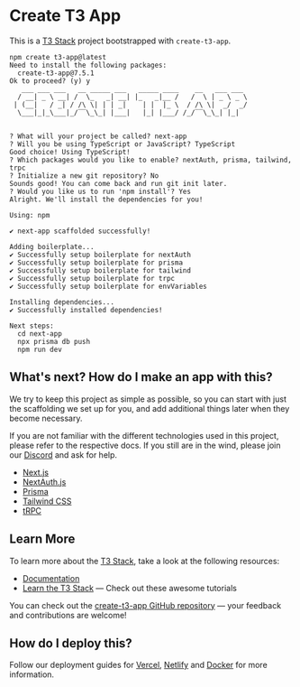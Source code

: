 # Create T3 App

This is a [T3 Stack](https://create.t3.gg/) project bootstrapped with `create-t3-app`.

```
npm create t3-app@latest
Need to install the following packages:
  create-t3-app@7.5.1
Ok to proceed? (y) y
   ___ ___ ___   __ _____ ___   _____ ____    __   ___ ___
  / __| _ \ __| /  \_   _| __| |_   _|__ /   /  \ | _ \ _ \
 | (__|   / _| / /\ \| | | _|    | |  |_ \  / /\ \|  _/  _/
  \___|_|_\___|_/‾‾\_\_| |___|   |_| |___/ /_/‾‾\_\_| |_|


? What will your project be called? next-app
? Will you be using TypeScript or JavaScript? TypeScript
Good choice! Using TypeScript!
? Which packages would you like to enable? nextAuth, prisma, tailwind, 
trpc
? Initialize a new git repository? No
Sounds good! You can come back and run git init later.
? Would you like us to run 'npm install'? Yes
Alright. We'll install the dependencies for you!

Using: npm

✔ next-app scaffolded successfully!

Adding boilerplate...
✔ Successfully setup boilerplate for nextAuth
✔ Successfully setup boilerplate for prisma
✔ Successfully setup boilerplate for tailwind
✔ Successfully setup boilerplate for trpc
✔ Successfully setup boilerplate for envVariables

Installing dependencies...
✔ Successfully installed dependencies!

Next steps:
  cd next-app
  npx prisma db push
  npm run dev
```

## What's next? How do I make an app with this?

We try to keep this project as simple as possible, so you can start with just the scaffolding we set up for you, and add additional things later when they become necessary.

If you are not familiar with the different technologies used in this project, please refer to the respective docs. If you still are in the wind, please join our [Discord](https://t3.gg/discord) and ask for help.

- [Next.js](https://nextjs.org)
- [NextAuth.js](https://next-auth.js.org)
- [Prisma](https://prisma.io)
- [Tailwind CSS](https://tailwindcss.com)
- [tRPC](https://trpc.io)

## Learn More

To learn more about the [T3 Stack](https://create.t3.gg/), take a look at the following resources:

- [Documentation](https://create.t3.gg/)
- [Learn the T3 Stack](https://create.t3.gg/en/faq#what-learning-resources-are-currently-available) — Check out these awesome tutorials

You can check out the [create-t3-app GitHub repository](https://github.com/t3-oss/create-t3-app) — your feedback and contributions are welcome!

## How do I deploy this?

Follow our deployment guides for [Vercel](https://create.t3.gg/en/deployment/vercel), [Netlify](https://create.t3.gg/en/deployment/netlify) and [Docker](https://create.t3.gg/en/deployment/docker) for more information.
